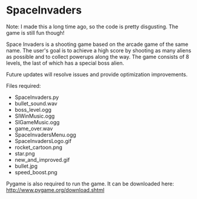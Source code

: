 SpaceInvaders
=============
Note: I made this a long time ago, so the code is pretty disgusting. The game is still fun though!

Space Invaders is a shooting game based on the arcade game of the same name. The user's goal is to achieve a high score by shooting as many aliens as possible and to collect powerups along the way. The game consists of 8 levels, the last of which has a special boss alien.

Future updates will resolve issues and provide optimization improvements.

Files required:
- SpaceInvaders.py
- bullet_sound.wav
- boss_level.ogg
- SIWinMusic.ogg
- SIGameMusic.ogg
- game_over.wav
- SpaceInvadersMenu.ogg
- SpaceInvadersLogo.gif
- rocket_cartoon.png
- star.png
- new_and_improved.gif
- bullet.jpg
- speed_boost.png

Pygame is also required to run the game. It can be downloaded here: http://www.pygame.org/download.shtml
